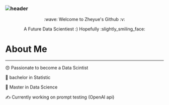 ###  ![header](https://capsule-render.vercel.app/api?type=wave&color=212F3C&height=300&section=header&text=Hi%20There%20!&fontSize=90&rotate=-30&&fontColor=FFC300)
<p align="center">  :wave: Welcome to Zheyue's Github :v:</p>
<p align="center"> A Future Data Scientiest :) Hopefully :slightly_smiling_face:

# About Me
-------------------
:heart_eyes: Passionate to become a Data Scintist

:raised_back_of_hand: bachelor in Statistic 

:raised_back_of_hand: Master in Data Science

:writing_hand: Currently working on prompt testing (OpenAI api)
  
  
  
  
 
  
  
  <!--
**zheyue/zheyue** is a ✨ _special_ ✨ repository because its `README.md` (this file) appears on your GitHub profile.

Here are some ideas to get you started:

- 🔭 I’m currently working on ...
- 🌱 I’m currently learning ...
- 👯 I’m looking to collaborate on ...
- 🤔 I’m looking for help with ...
- 💬 Ask me about ...
- 📫 How to reach me: ...
- 😄 Pronouns: ...
- ⚡ Fun fact: ...
-->
